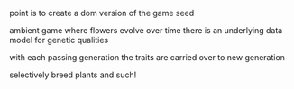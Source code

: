 point is to create a dom version of the game seed

ambient game where flowers evolve over time
there is an underlying data model for genetic qualities

with each passing generation the traits are carried over to new generation

selectively breed plants and such!
